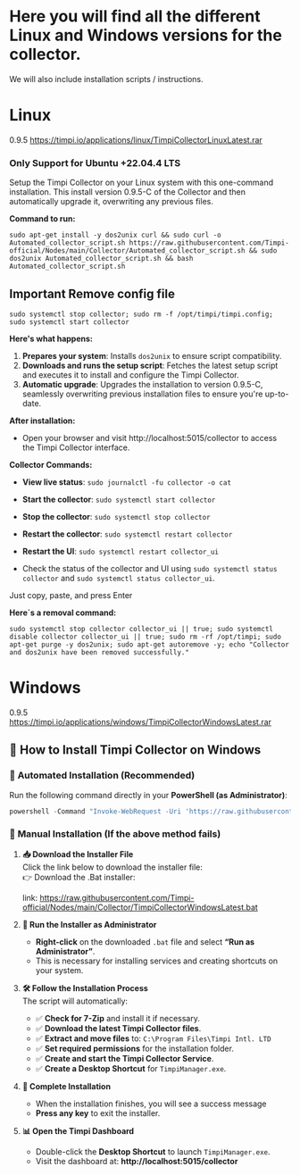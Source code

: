 # Here you will find all the different Linux and Windows versions for the collector. 
We will also include installation scripts / instructions.

# Linux

0.9.5
https://timpi.io/applications/linux/TimpiCollectorLinuxLatest.rar

### Only Support for Ubuntu +22.04.4 LTS

Setup the Timpi Collector on your Linux system with this one-command installation. This  install version 0.9.5-C of the Collector and then automatically upgrade it, overwriting any previous files.

**Command to run:**
```shell
sudo apt-get install -y dos2unix curl && sudo curl -o Automated_collector_script.sh https://raw.githubusercontent.com/Timpi-official/Nodes/main/Collector/Automated_collector_script.sh && sudo dos2unix Automated_collector_script.sh && bash Automated_collector_script.sh
```

## Important Remove config file
```shell
sudo systemctl stop collector; sudo rm -f /opt/timpi/timpi.config; sudo systemctl start collector
```

**Here's what happens:**
1. **Prepares your system**: Installs `dos2unix` to ensure script compatibility.
2. **Downloads and runs the setup script**: Fetches the latest setup script and executes it to install and configure the Timpi Collector.
3. **Automatic upgrade**: Upgrades the installation to version 0.9.5-C, seamlessly overwriting previous installation files to ensure you're up-to-date.

**After installation:**
- Open your browser and visit http://localhost:5015/collector to access the Timpi Collector interface.

**Collector Commands:**
- **View live status**: `sudo journalctl -fu collector -o cat`
- **Start the collector**: `sudo systemctl start collector`
- **Stop the collector**: `sudo systemctl stop collector`
- **Restart the collector**: `sudo systemctl restart collector`
- **Restart the UI**: `sudo systemctl restart collector_ui`

- Check the status of the collector and UI using `sudo systemctl status collector` and `sudo systemctl status collector_ui`.

Just copy, paste, and press Enter


**Here´s a removal command:**
```shell
sudo systemctl stop collector collector_ui || true; sudo systemctl disable collector collector_ui || true; sudo rm -rf /opt/timpi; sudo apt-get purge -y dos2unix; sudo apt-get autoremove -y; echo "Collector and dos2unix have been removed successfully."
```


# Windows

0.9.5
https://timpi.io/applications/windows/TimpiCollectorWindowsLatest.rar


## 🌟 **How to Install Timpi Collector on Windows**

### 🔹 **Automated Installation (Recommended)**
Run the following command directly in your **PowerShell (as Administrator)**:

```powershell
powershell -Command "Invoke-WebRequest -Uri 'https://raw.githubusercontent.com/Timpi-official/Nodes/main/Collector/TimpiCollectorWindowsLatest.bat' -OutFile 'TimpiCollectorWindowsLatest.bat'; Start-Process -FilePath 'TimpiCollectorWindowsLatest.bat' -Verb RunAs"
```

### 🔹 **Manual Installation (If the above method fails)**

1. **📥 Download the Installer File**  
   Click the link below to download the installer file:  
   👉 Download the .Bat installer:

   link: https://raw.githubusercontent.com/Timpi-official/Nodes/main/Collector/TimpiCollectorWindowsLatest.bat
   

3. **📂 Run the Installer as Administrator**  
   - **Right-click** on the downloaded `.bat` file and select **“Run as Administrator”**.  
   - This is necessary for installing services and creating shortcuts on your system.

4. **🛠️ Follow the Installation Process**  
   The script will automatically:
   - ✅ **Check for 7-Zip** and install it if necessary.  
   - ✅ **Download the latest Timpi Collector files**.  
   - ✅ **Extract and move files** to: `C:\Program Files\Timpi Intl. LTD`  
   - ✅ **Set required permissions** for the installation folder.  
   - ✅ **Create and start the Timpi Collector Service**.  
   - ✅ **Create a Desktop Shortcut** for `TimpiManager.exe`.

5. **🎉 Complete Installation**  
   - When the installation finishes, you will see a success message
   - **Press any key** to exit the installer.

6. **📊 Open the Timpi Dashboard**  
   - Double-click the **Desktop Shortcut** to launch `TimpiManager.exe`.  
   - Visit the dashboard at: **http://localhost:5015/collector**
